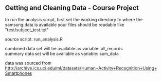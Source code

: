 ## Getting and Cleaning Data - Course Project

to run the analysis script, first set the working directory to where the samsung data is available
your files should be readable like "test/subject_test.txt"

source script: run_analysis.R

combined data set will be available as variable: all_records  
summary data set will be available as variable: sum_data  


data was sourced from http://archive.ics.uci.edu/ml/datasets/Human+Activity+Recognition+Using+Smartphones 
